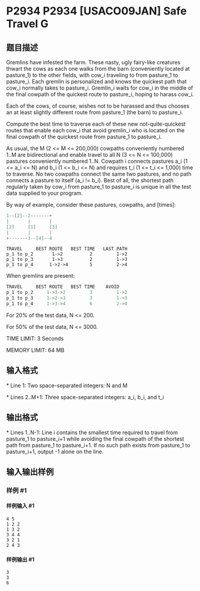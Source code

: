 # P2934 P2934 [USACO09JAN] Safe Travel G

## 题目描述

Gremlins have infested the farm. These nasty, ugly fairy-like creatures thwart the cows as each one walks from the barn (conveniently located at pasture\_1) to the other fields, with cow\_i traveling to from pasture\_1 to pasture\_i. Each gremlin is personalized and knows the quickest path that cow\_i normally takes to pasture\_i. Gremlin\_i waits for cow\_i in the middle of the final cowpath of the quickest route to pasture\_i, hoping to harass cow\_i.

Each of the cows, of course, wishes not to be harassed and thus chooses an at least slightly  different route from pasture\_1 (the barn) to pasture\_i.

Compute the best time to traverse each of these new not-quite-quickest routes that enable each cow\_i that avoid gremlin\_i who is located on the final cowpath of the quickest route from pasture\_1 to pasture\_i.

As usual, the M (2 <= M <= 200,000) cowpaths conveniently numbered 1..M are bidirectional and enable travel to all N (3 <= N <= 100,000) pastures conveniently numbered 1..N. Cowpath i connects pastures a\_i (1 <= a\_i <= N) and b\_i (1 <= b\_i <= N) and requires t\_i (1 <= t\_i <= 1,000) time to traverse. No two cowpaths connect the same two pastures, and no path connects a pasture to itself (a\_i != b\_i). Best of all, the shortest path regularly taken by cow\_i from pasture\_1 to pasture\_i is unique in all the test data supplied to your program.

By way of example, consider these pastures, cowpaths, and [times]:

```cpp
1--[2]--2-------+ 
|       |       | 
[2]     [1]     [3] 
|       |       | 
+-------3--[4]--4
```
``` 
TRAVEL     BEST ROUTE   BEST TIME   LAST PATH 
p_1 to p_2       1->2          2         1->2 
p_1 to p_3       1->3          2         1->3 
p_1 to p_4      1->2->4        5         2->4 
```
When gremlins are present:

```cpp
TRAVEL     BEST ROUTE   BEST TIME    AVOID 
p_1 to p_2     1->3->2         3         1->2 
p_1 to p_3     1->2->3         3         1->3 
p_1 to p_4     1->3->4         6         2->4 
```
For 20% of the test data, N <= 200. 

For 50% of the test data, N <= 3000. 

TIME LIMIT: 3 Seconds

MEMORY LIMIT: 64 MB

## 输入格式

\* Line 1: Two space-separated integers: N and M

\* Lines 2..M+1: Three space-separated integers: a\_i, b\_i, and t\_i


## 输出格式

\* Lines 1..N-1: Line i contains the smallest time required to travel from pasture\_1 to pasture\_i+1 while avoiding the final cowpath of the shortest path from pasture\_1 to pasture\_i+1. If no such path exists from pasture\_1 to pasture\_i+1, output -1 alone on the line.


## 输入输出样例

### 样例 #1

#### 样例输入 #1

```
4 5 
1 2 2 
1 3 2 
3 4 4 
3 2 1 
2 4 3
```

#### 样例输出 #1

```
3 
3 
6
```
